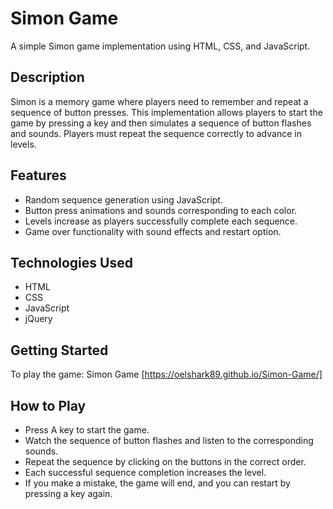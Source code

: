# Simon Game

A simple Simon game implementation using HTML, CSS, and JavaScript.

## Description

Simon is a memory game where players need to remember and repeat a sequence of button presses. This implementation allows players to start the game by pressing a key and then simulates a sequence of button flashes and sounds. Players must repeat the sequence correctly to advance in levels.

## Features

- Random sequence generation using JavaScript.
- Button press animations and sounds corresponding to each color.
- Levels increase as players successfully complete each sequence.
- Game over functionality with sound effects and restart option.

## Technologies Used

- HTML
- CSS
- JavaScript
- jQuery

## Getting Started

To play the game:
Simon Game [https://oelshark89.github.io/Simon-Game/]

## How to Play

- Press A key to start the game.
- Watch the sequence of button flashes and listen to the corresponding sounds.
- Repeat the sequence by clicking on the buttons in the correct order.
- Each successful sequence completion increases the level.
- If you make a mistake, the game will end, and you can restart by pressing a key again.


